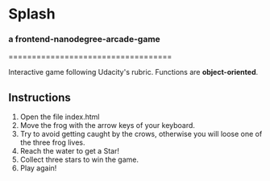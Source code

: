 # Splash
### a frontend-nanodegree-arcade-game
===================================

Interactive game following Udacity's rubric. 
Functions are **object-oriented**.

## Instructions

1. Open the file index.html
2. Move the frog with the arrow keys of your keyboard.
3. Try to avoid getting caught by the crows, otherwise you will loose one of the three frog lives.
4. Reach the water to get a Star!
5. Collect three stars to win the game.
6. Play again!
